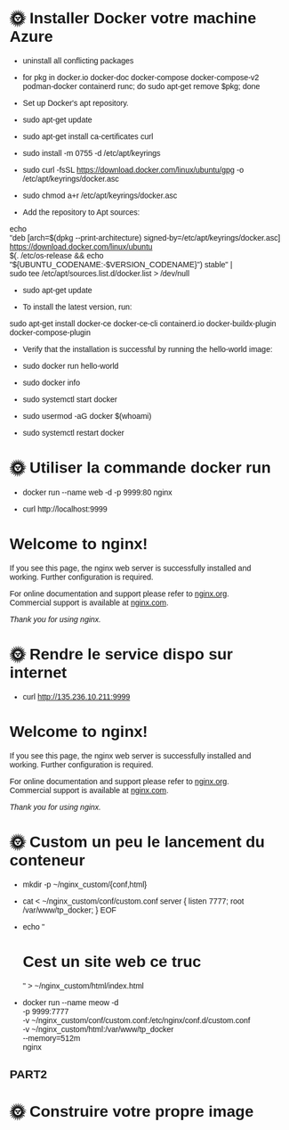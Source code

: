 # 🌞 Installer Docker votre machine Azure

- uninstall all conflicting packages 

* for pkg in docker.io docker-doc docker-compose docker-compose-v2 podman-docker containerd runc; do sudo apt-get remove $pkg; done

- Set up Docker's apt repository.

* sudo apt-get update

* sudo apt-get install ca-certificates curl

* sudo install -m 0755 -d /etc/apt/keyrings

* sudo curl -fsSL https://download.docker.com/linux/ubuntu/gpg -o /etc/apt/keyrings/docker.asc

* sudo chmod a+r /etc/apt/keyrings/docker.asc

 - Add the repository to Apt sources:

echo \
  "deb [arch=$(dpkg --print-architecture) signed-by=/etc/apt/keyrings/docker.asc] https://download.docker.com/linux/ubuntu \
  $(. /etc/os-release && echo "${UBUNTU_CODENAME:-$VERSION_CODENAME}") stable" | \
  sudo tee /etc/apt/sources.list.d/docker.list > /dev/null

* sudo apt-get update

- To install the latest version, run:

sudo apt-get install docker-ce docker-ce-cli containerd.io docker-buildx-plugin docker-compose-plugin

- Verify that the installation is successful by running the hello-world image:

* sudo docker run hello-world

* sudo docker info 

* sudo systemctl start docker

* sudo usermod -aG docker $(whoami)

* sudo systemctl restart docker

# 🌞 Utiliser la commande docker run

* docker run --name web -d -p 9999:80 nginx

 * curl http://localhost:9999

<!DOCTYPE html>
<html>
<head>
<title>Welcome to nginx!</title>
<style>
html { color-scheme: light dark; }
body { width: 35em; margin: 0 auto;
font-family: Tahoma, Verdana, Arial, sans-serif; }
</style>
</head>
<body>
<h1>Welcome to nginx!</h1>
<p>If you see this page, the nginx web server is successfully installed and
working. Further configuration is required.</p>

<p>For online documentation and support please refer to
<a href="http://nginx.org/">nginx.org</a>.<br/>
Commercial support is available at
<a href="http://nginx.com/">nginx.com</a>.</p>

<p><em>Thank you for using nginx.</em></p>
</body>
</html>

# 🌞 Rendre le service dispo sur internet

*  curl http://135.236.10.211:9999
<!DOCTYPE html>
<html>
<head>
<title>Welcome to nginx!</title>
<style>
html { color-scheme: light dark; }
body { width: 35em; margin: 0 auto;
font-family: Tahoma, Verdana, Arial, sans-serif; }
</style>
</head>
<body>
<h1>Welcome to nginx!</h1>
<p>If you see this page, the nginx web server is successfully installed and
working. Further configuration is required.</p>

<p>For online documentation and support please refer to
<a href="http://nginx.org/">nginx.org</a>.<br/>
Commercial support is available at
<a href="http://nginx.com/">nginx.com</a>.</p>

<p><em>Thank you for using nginx.</em></p>
</body>
</html>

# 🌞 Custom un peu le lancement du conteneur

* mkdir -p ~/nginx_custom/{conf,html}

* cat <<EOF > ~/nginx_custom/conf/custom.conf
server {
  listen 7777;
  root /var/www/tp_docker;
}
EOF

* echo "<h1>Cest un site web ce truc </h1>" > ~/nginx_custom/html/index.html

* docker run --name meow -d \
  -p 9999:7777 \
  -v ~/nginx_custom/conf/custom.conf:/etc/nginx/conf.d/custom.conf \
  -v ~/nginx_custom/html:/var/www/tp_docker \
  --memory=512m \
  nginx


## PART2

# 🌞 Construire votre propre image








